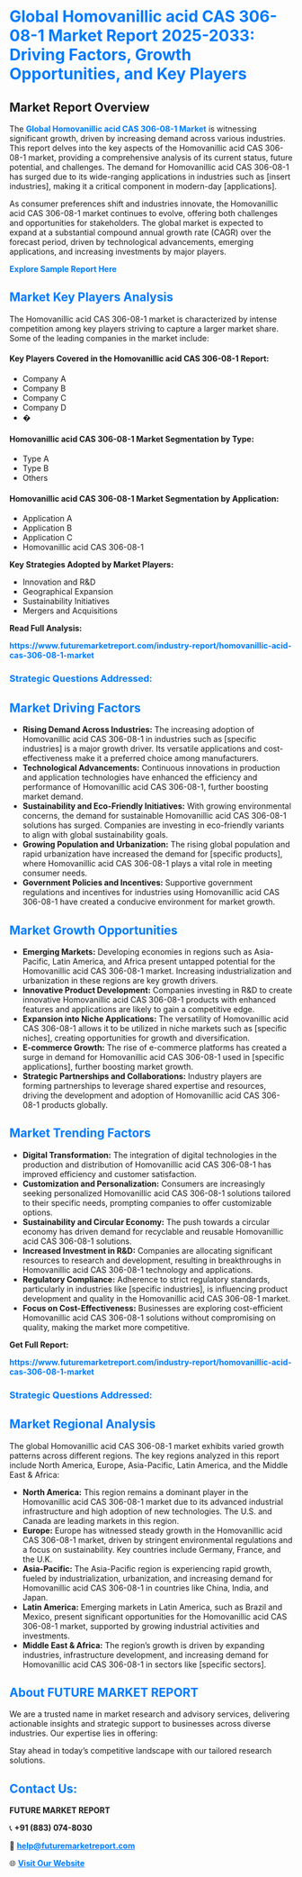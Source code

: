 <h1 style="color: #007BFF;">Global Homovanillic acid CAS 306-08-1 Market Report 2025-2033: Driving Factors, Growth Opportunities, and Key Players</h1>

<section id="overview">
<h2>Market Report Overview</h2>
<p>The <a href="https://www.futuremarketreport.com/industry-report/homovanillic-acid-cas-306-08-1-market" style="color: #007BFF; text-decoration: none;"><strong>Global Homovanillic acid CAS 306-08-1 Market</strong></a> is witnessing significant growth, driven by increasing demand across various industries. This report delves into the key aspects of the Homovanillic acid CAS 306-08-1 market, providing a comprehensive analysis of its current status, future potential, and challenges. The demand for Homovanillic acid CAS 306-08-1 has surged due to its wide-ranging applications in industries such as [insert industries], making it a critical component in modern-day [applications].</p>
<p>As consumer preferences shift and industries innovate, the Homovanillic acid CAS 306-08-1 market continues to evolve, offering both challenges and opportunities for stakeholders. The global market is expected to expand at a substantial compound annual growth rate (CAGR) over the forecast period, driven by technological advancements, emerging applications, and increasing investments by major players.</p>
</section>

<section id="overview">
<p><a href="https://www.futuremarketreport.com/request-sample/reportId=112403" style="color: #007BFF; text-decoration: none;"><strong>Explore Sample Report Here</strong></a></p>
</section>

<section id="key-players">
<h2 style="color: #007BFF;">Market Key Players Analysis</h2>
<p>The Homovanillic acid CAS 306-08-1 market is characterized by intense competition among key players striving to capture a larger market share. Some of the leading companies in the market include:</p>
<h4>Key Players Covered in the Homovanillic acid CAS 306-08-1 Report:</h4>
<ul><li>Company A</li><li>Company B</li><li>Company C</li><li>Company D</li><li>�</li></ul>
<h4>Homovanillic acid CAS 306-08-1 Market Segmentation by Type:</h4>
<ul><li>Type A</li><li>Type B</li><li>Others</li></ul>

<h4>Homovanillic acid CAS 306-08-1 Market Segmentation by Application:</h4>
<ul><li>Application A</li><li>Application B</li><li>Application C</li><li>Homovanillic acid CAS 306-08-1</li></ul>
<p><strong>Key Strategies Adopted by Market Players:</strong></p>
<ul>
<li>Innovation and R&D</li>
<li>Geographical Expansion</li>
<li>Sustainability Initiatives</li>
<li>Mergers and Acquisitions</li>
</ul>
</section>

<section>
<p><strong>Read Full Analysis: </strong></p><a href="https://www.futuremarketreport.com/industry-report/homovanillic-acid-cas-306-08-1-market" style="color: #007BFF; text-decoration: none;"><strong>https://www.futuremarketreport.com/industry-report/homovanillic-acid-cas-306-08-1-market</strong></a>
<h3 style="color: #007BFF;">Strategic Questions Addressed:</h3>
</section>

<section id="driving-factors">
<h2 style="color: #007BFF;">Market Driving Factors</h2>
<ul>
<li><strong>Rising Demand Across Industries:</strong> The increasing adoption of Homovanillic acid CAS 306-08-1 in industries such as [specific industries] is a major growth driver. Its versatile applications and cost-effectiveness make it a preferred choice among manufacturers.</li>
<li><strong>Technological Advancements:</strong> Continuous innovations in production and application technologies have enhanced the efficiency and performance of Homovanillic acid CAS 306-08-1, further boosting market demand.</li>
<li><strong>Sustainability and Eco-Friendly Initiatives:</strong> With growing environmental concerns, the demand for sustainable Homovanillic acid CAS 306-08-1 solutions has surged. Companies are investing in eco-friendly variants to align with global sustainability goals.</li>
<li><strong>Growing Population and Urbanization:</strong> The rising global population and rapid urbanization have increased the demand for [specific products], where Homovanillic acid CAS 306-08-1 plays a vital role in meeting consumer needs.</li>
<li><strong>Government Policies and Incentives:</strong> Supportive government regulations and incentives for industries using Homovanillic acid CAS 306-08-1 have created a conducive environment for market growth.</li>
</ul>
</section>

<section id="growth-opportunities">
<h2 style="color: #007BFF;">Market Growth Opportunities</h2>
<ul>
<li><strong>Emerging Markets:</strong> Developing economies in regions such as Asia-Pacific, Latin America, and Africa present untapped potential for the Homovanillic acid CAS 306-08-1 market. Increasing industrialization and urbanization in these regions are key growth drivers.</li>
<li><strong>Innovative Product Development:</strong> Companies investing in R&D to create innovative Homovanillic acid CAS 306-08-1 products with enhanced features and applications are likely to gain a competitive edge.</li>
<li><strong>Expansion into Niche Applications:</strong> The versatility of Homovanillic acid CAS 306-08-1 allows it to be utilized in niche markets such as [specific niches], creating opportunities for growth and diversification.</li>
<li><strong>E-commerce Growth:</strong> The rise of e-commerce platforms has created a surge in demand for Homovanillic acid CAS 306-08-1 used in [specific applications], further boosting market growth.</li>
<li><strong>Strategic Partnerships and Collaborations:</strong> Industry players are forming partnerships to leverage shared expertise and resources, driving the development and adoption of Homovanillic acid CAS 306-08-1 products globally.</li>
</ul>
</section>

<section id="trending-factors">
<h2 style="color: #007BFF;">Market Trending Factors</h2>
<ul>
<li><strong>Digital Transformation:</strong> The integration of digital technologies in the production and distribution of Homovanillic acid CAS 306-08-1 has improved efficiency and customer satisfaction.</li>
<li><strong>Customization and Personalization:</strong> Consumers are increasingly seeking personalized Homovanillic acid CAS 306-08-1 solutions tailored to their specific needs, prompting companies to offer customizable options.</li>
<li><strong>Sustainability and Circular Economy:</strong> The push towards a circular economy has driven demand for recyclable and reusable Homovanillic acid CAS 306-08-1 solutions.</li>
<li><strong>Increased Investment in R&D:</strong> Companies are allocating significant resources to research and development, resulting in breakthroughs in Homovanillic acid CAS 306-08-1 technology and applications.</li>
<li><strong>Regulatory Compliance:</strong> Adherence to strict regulatory standards, particularly in industries like [specific industries], is influencing product development and quality in the Homovanillic acid CAS 306-08-1 market.</li>
<li><strong>Focus on Cost-Effectiveness:</strong> Businesses are exploring cost-efficient Homovanillic acid CAS 306-08-1 solutions without compromising on quality, making the market more competitive.</li>
</ul>
</section>

<section>
<p><strong>Get Full Report: </strong></p><a href="https://www.futuremarketreport.com/industry-report/homovanillic-acid-cas-306-08-1-market" style="color: #007BFF; text-decoration: none;"><strong>https://www.futuremarketreport.com/industry-report/homovanillic-acid-cas-306-08-1-market</strong></a>
<h3 style="color: #007BFF;">Strategic Questions Addressed:</h3>
</section>


<section id="regional-analysis">
<h2 style="color: #007BFF;">Market Regional Analysis</h2>
<p>The global Homovanillic acid CAS 306-08-1 market exhibits varied growth patterns across different regions. The key regions analyzed in this report include North America, Europe, Asia-Pacific, Latin America, and the Middle East & Africa:</p>
<ul>
<li><strong>North America:</strong> This region remains a dominant player in the Homovanillic acid CAS 306-08-1 market due to its advanced industrial infrastructure and high adoption of new technologies. The U.S. and Canada are leading markets in this region.</li>
<li><strong>Europe:</strong> Europe has witnessed steady growth in the Homovanillic acid CAS 306-08-1 market, driven by stringent environmental regulations and a focus on sustainability. Key countries include Germany, France, and the U.K.</li>
<li><strong>Asia-Pacific:</strong> The Asia-Pacific region is experiencing rapid growth, fueled by industrialization, urbanization, and increasing demand for Homovanillic acid CAS 306-08-1 in countries like China, India, and Japan.</li>
<li><strong>Latin America:</strong> Emerging markets in Latin America, such as Brazil and Mexico, present significant opportunities for the Homovanillic acid CAS 306-08-1 market, supported by growing industrial activities and investments.</li>
<li><strong>Middle East & Africa:</strong> The region’s growth is driven by expanding industries, infrastructure development, and increasing demand for Homovanillic acid CAS 306-08-1 in sectors like [specific sectors].</li>
</ul>
</section>

<footer>
<h2 style="color: #007BFF;">About FUTURE MARKET REPORT</h2>
<p>We are a trusted name in market research and advisory services, delivering actionable insights and strategic support to businesses across diverse industries. Our expertise lies in offering:</p>

<p>Stay ahead in today’s competitive landscape with our tailored research solutions.</p>

<h2 style="color: #007BFF;">Contact Us:</h2>
<p><strong>FUTURE MARKET REPORT</strong></p>
<p>📞 <strong>+91 (883) 074-8030</strong></p>
<p>📧 <strong><a href="mailto:help@futuremarketreport.com" style="color: #007BFF;">help@futuremarketreport.com</a></strong></p>
<p>🌐 <strong><a href="https://www.futuremarketreport.com/" style="color: #007BFF;">Visit Our Website</a></strong></p>
</footer>